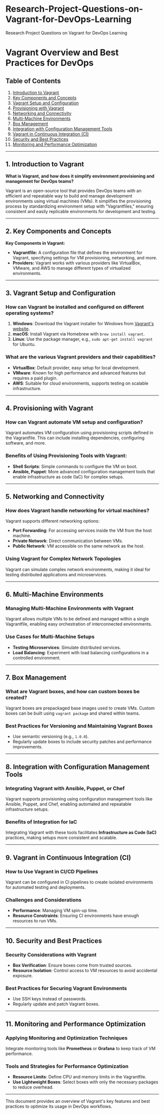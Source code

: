 # Research-Project-Questions-on-Vagrant-for-DevOps-Learning
Research Project Questions on Vagrant for DevOps Learning

# Vagrant Overview and Best Practices for DevOps

## Table of Contents
1. [Introduction to Vagrant](#introduction-to-vagrant)
2. [Key Components and Concepts](#key-components-and-concepts)
3. [Vagrant Setup and Configuration](#vagrant-setup-and-configuration)
4. [Provisioning with Vagrant](#provisioning-with-vagrant)
5. [Networking and Connectivity](#networking-and-connectivity)
6. [Multi-Machine Environments](#multi-machine-environments)
7. [Box Management](#box-management)
8. [Integration with Configuration Management Tools](#integration-with-configuration-management-tools)
9. [Vagrant in Continuous Integration (CI)](#vagrant-in-continuous-integration-ci)
10. [Security and Best Practices](#security-and-best-practices)
11. [Monitoring and Performance Optimization](#monitoring-and-performance-optimization)

---

## 1. Introduction to Vagrant

**What is Vagrant, and how does it simplify environment provisioning and management for DevOps teams?**

Vagrant is an open-source tool that provides DevOps teams with an efficient and repeatable way to build and manage development environments using virtual machines (VMs). It simplifies the provisioning process by standardizing environment setup with "Vagrantfiles," ensuring consistent and easily replicable environments for development and testing.

---

## 2. Key Components and Concepts

**Key Components in Vagrant:**

- **Vagrantfile:** A configuration file that defines the environment for Vagrant, specifying settings for VM provisioning, networking, and more.
- **Providers:** Vagrant works with various providers like VirtualBox, VMware, and AWS to manage different types of virtualized environments.

---

## 3. Vagrant Setup and Configuration

### How can Vagrant be installed and configured on different operating systems?

1. **Windows**: Download the Vagrant installer for Windows from [Vagrant's website](https://www.vagrantup.com/).
2. **macOS**: Install Vagrant via Homebrew with `brew install vagrant`.
3. **Linux**: Use the package manager, e.g., `sudo apt-get install vagrant` for Ubuntu.

### What are the various Vagrant providers and their capabilities?

- **VirtualBox**: Default provider, easy setup for local development.
- **VMware**: Known for high performance and advanced features but requires a paid plugin.
- **AWS**: Suitable for cloud environments, supports testing on scalable infrastructure.

---

## 4. Provisioning with Vagrant

### How can Vagrant automate VM setup and configuration?

Vagrant automates VM configuration using provisioning scripts defined in the Vagrantfile. This can include installing dependencies, configuring software, and more.

### Benefits of Using Provisioning Tools with Vagrant:

- **Shell Scripts**: Simple commands to configure the VM on boot.
- **Ansible, Puppet**: More advanced configuration management tools that enable infrastructure as code (IaC) for complex setups.

---

## 5. Networking and Connectivity

### How does Vagrant handle networking for virtual machines?

Vagrant supports different networking options:
- **Port Forwarding**: For accessing services inside the VM from the host machine.
- **Private Network**: Direct communication between VMs.
- **Public Network**: VM accessible on the same network as the host.

### Using Vagrant for Complex Network Topologies

Vagrant can simulate complex network environments, making it ideal for testing distributed applications and microservices.

---

## 6. Multi-Machine Environments

### Managing Multi-Machine Environments with Vagrant

Vagrant allows multiple VMs to be defined and managed within a single Vagrantfile, enabling easy orchestration of interconnected environments.

### Use Cases for Multi-Machine Setups

- **Testing Microservices**: Simulate distributed services.
- **Load Balancing**: Experiment with load balancing configurations in a controlled environment.

---

## 7. Box Management

### What are Vagrant boxes, and how can custom boxes be created?

Vagrant boxes are prepackaged base images used to create VMs. Custom boxes can be built using `vagrant package` and shared within teams.

### Best Practices for Versioning and Maintaining Vagrant Boxes

- Use semantic versioning (e.g., `1.0.0`).
- Regularly update boxes to include security patches and performance improvements.

---

## 8. Integration with Configuration Management Tools

### Integrating Vagrant with Ansible, Puppet, or Chef

Vagrant supports provisioning using configuration management tools like Ansible, Puppet, and Chef, enabling automated and repeatable infrastructure setups.

### Benefits of Integration for IaC

Integrating Vagrant with these tools facilitates **Infrastructure as Code (IaC)** practices, making setups more consistent and scalable.

---

## 9. Vagrant in Continuous Integration (CI)

### How to Use Vagrant in CI/CD Pipelines

Vagrant can be configured in CI pipelines to create isolated environments for automated testing and deployments.

### Challenges and Considerations

- **Performance**: Managing VM spin-up time.
- **Resource Constraints**: Ensuring CI environments have enough resources to run VMs.

---

## 10. Security and Best Practices

### Security Considerations with Vagrant

- **Box Verification**: Ensure boxes come from trusted sources.
- **Resource Isolation**: Control access to VM resources to avoid accidental exposure.

### Best Practices for Securing Vagrant Environments

- Use SSH keys instead of passwords.
- Regularly update and patch Vagrant boxes.

---

## 11. Monitoring and Performance Optimization

### Applying Monitoring and Optimization Techniques

Integrate monitoring tools like **Prometheus** or **Grafana** to keep track of VM performance.

### Tools and Strategies for Performance Optimization

- **Resource Limits**: Define CPU and memory limits in the Vagrantfile.
- **Use Lightweight Boxes**: Select boxes with only the necessary packages to reduce overhead.

---

This document provides an overview of Vagrant's key features and best practices to optimize its usage in DevOps workflows.
